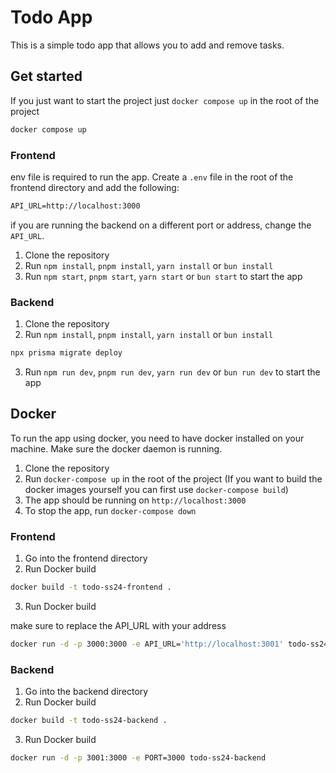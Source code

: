 # Todo App

This is a simple todo app that allows you to add and remove tasks.



## Get started

If you just want to start the project just `docker compose up` in the root of the project 

```bash
docker compose up
```



### Frontend

env file is required to run the app. Create a `.env` file in the root of the frontend directory and add the following:

```txt
API_URL=http://localhost:3000
```
if you are running the backend on a different port or address, change the `API_URL`.



1. Clone the repository
2. Run `npm install`, `pnpm install`, `yarn install` or `bun install` 
3. Run `npm start`, `pnpm start`, `yarn start` or `bun start` to start the app


### Backend

1. Clone the repository
2. Run `npm install`, `pnpm install`, `yarn install` or `bun install`

```bash
npx prisma migrate deploy
```

3. Run `npm run dev`, `pnpm run dev`, `yarn run dev` or `bun run dev` to start the app


## Docker

To run the app using docker, you need to have docker installed on your machine.
Make sure the docker daemon is running.



1. Clone the repository
2. Run `docker-compose up` in the root of the project (If you want to build the docker images yourself you can first use `docker-compose build`)
3. The app should be running on `http://localhost:3000`
4. To stop the app, run `docker-compose down`

### Frontend

1. Go into the frontend directory
2. Run Docker build
```bash
docker build -t todo-ss24-frontend .
```

3. Run Docker build

make sure to replace the API_URL with your address
```bash
docker run -d -p 3000:3000 -e API_URL='http://localhost:3001' todo-ss24-frontend
```

### Backend

1. Go into the backend directory
2. Run Docker build
```bash
docker build -t todo-ss24-backend .
```
3. Run Docker build
```bash
docker run -d -p 3001:3000 -e PORT=3000 todo-ss24-backend
```